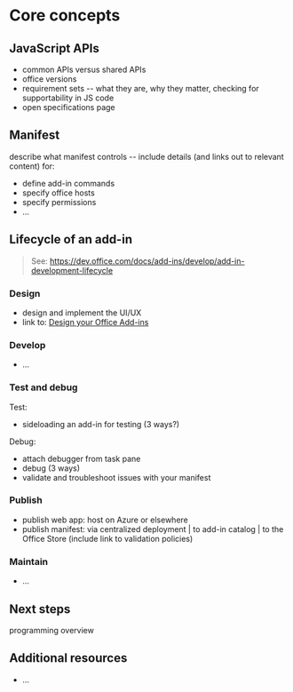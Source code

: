 # Core concepts

## JavaScript APIs

* common APIs versus shared APIs
* office versions
* requirement sets -- what they are, why they matter, checking for supportability in JS code
* open specifications page

## Manifest

describe what manifest controls -- include details (and links out to relevant content) for: 

* define add-in commands 
* specify office hosts
* specify permissions
* ...

## Lifecycle of an add-in

> See: https://dev.office.com/docs/add-ins/develop/add-in-development-lifecycle

### Design

* design and implement the UI/UX
* link to: [Design your Office Add-ins](../design/add-in-design.md?product=excel)

### Develop 

* ...

### Test and debug

Test:
* sideloading an add-in for testing (3 ways?)

Debug:
* attach debugger from task pane
* debug (3 ways)
* validate and troubleshoot issues with your manifest

### Publish

* publish web app:  host on Azure or elsewhere
* publish manifest: via centralized deployment | to add-in catalog | to the Office Store (include link to validation policies)

### Maintain

* ...

## Next steps

programming overview

## Additional resources

* ...